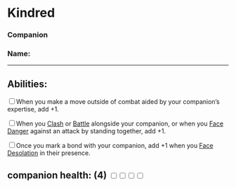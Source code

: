 # Kindred
### Companion
### Name:<hr>


## Abilities:
<input type="checkbox" />When you make a move outside of combat aided by your companion’s expertise, add +1.

<input type="checkbox" />When you [Clash](ironsworn/moves/combat/clash) or [Battle](ironsworn/moves/combat/battle) alongside your companion, or when you [Face Danger](ironsworn/moves/adventure/face_danger) against an attack by standing together, add +1.

<input type="checkbox" />Once you mark a bond with your companion, add +1 when you [Face Desolation](ironsworn/moves/suffer/face_desolation) in their presence.

## companion health: (4) <input type="checkbox" /><input type="checkbox" /><input type="checkbox" /><input type="checkbox" />
